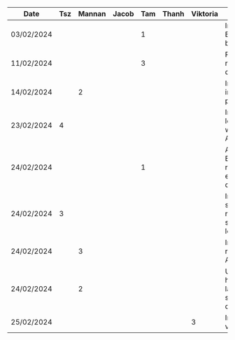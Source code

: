 | Date       | Tsz | Mannan | Jacob | Tam | Thanh | Viktoria | Task                                                  |
| ---------- | --- | ------ | ----- | --- | ----- | -------- | ----------------------------------------------------- |
| 03/02/2024 |     |        |       | 1   |       |          | Initial setup Express backend                         |
| 11/02/2024 |     |        |       | 3   |       |          | Researched recipe datasets                            |
| 14/02/2024 |     |   2    |       |     |       |          | Implemented initial home page layout                  |
| 23/02/2024 | 4   |        |       |     |       |          | Implemented login feature with Firebase Auth          |
| 24/02/2024 |     |        |       | 1   |       |          | Analyzed Edamam recipe search endpoint query criteria |
| 24/02/2024 | 3   |        |       |     |       |          | Implemented sign up, refactored some login logic      |
| 24/02/2024 |     |   3    |       |     |       |          | Integrated recipe search API                          |
| 24/02/2024 |     |   2    |       |     |       |          | Updated home page layout, added sample/demo data      |
| 25/02/2024 |     |        |       |     |       |    3     | Inital review view set up                             |
